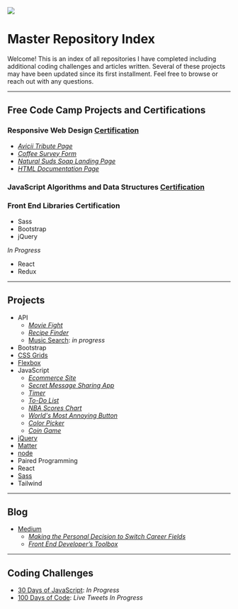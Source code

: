 ![](https://images.pexels.com/photos/4439419/pexels-photo-4439419.jpeg?cs=srgb&dl=pexels-vie-studio-4439419.jpg&fm=jpg)

# Master Repository Index

Welcome! This is an index of all repositories I have completed including additional coding challenges and articles written. Several of these projects may have been updated since its first installment. Feel free to browse or reach out with any questions.

---

## Free Code Camp Projects and Certifications

### Responsive Web Design [Certification](https://www.freecodecamp.org/certification/fcc25a75f69-d7ef-4f3f-a4bd-27119d57c426/responsive-web-design)

- [_Avicii Tribute Page_](https://github.com/dcc5235/Avicii_Tribute)
- [_Coffee Survey Form_](https://github.com/dcc5235/Coffee_Survey)
- [_Natural Suds Soap Landing Page_](https://github.com/dcc5235/Soap_Landing)
- [_HTML Documentation Page_](https://github.com/dcc5235/HTML_TechnicalDoc)

### JavaScript Algorithms and Data Structures [Certification](https://freecodecamp.org/certification/fcc25a75f69-d7ef-4f3f-a4bd-27119d57c426/javascript-algorithms-and-data-structures)

### Front End Libraries Certification
- Sass
- Bootstrap
- jQuery

_In Progress_
- React
- Redux

---

## Projects 
- API
  - [_Movie Fight_](https://github.com/dcc5235/App_Design_Patterns)
  - [_Recipe Finder_](https://github.com/dcc5235/API_Demo1)
  - [Music Search](https://github.com/dcc5235/Waves_SoundBytes): _in progress_
- Bootstrap
- [CSS Grids](https://github.com/dcc5235/Grid_Homes)
- [Flexbox](https://github.com/dcc5235/Flex_Reviews)
- JavaScript
  - [_Ecommerce Site_](https://github.com/dcc5235/EComm_Shop)
  - [_Secret Message Sharing App_](https://github.com/dcc5235/Hidden_Message)
  - [_Timer_](https://github.com/dcc5235/Timer)
  - [_To-Do List_](https://github.com/dcc5235/Todo_List)
  - [_NBA Scores Chart_](https://github.com/dcc5235/NBA_Scores_Chart)
  - [_World's Most Annoying Button_](https://github.com/dcc5235/Impossible_Button)
  - [_Color Picker_](https://github.com/dcc5235/Color_Picker)
  - [_Coin Game_](https://github.com/dcc5235/Coin_Game)
- [jQuery](https://github.com/dcc5235/jQuery)
- [Matter](https://github.com/dcc5235/A-maze-ing_Game)
- [node](https://github.com/dcc5235/HiDash)
- Paired Programming
- React
- [Sass](https://github.com/dcc5235/Childcare_Landing)
- Tailwind

---

## Blog
- [Medium](https://medium.com/switching-careers-to-front-end-development)
  - [_Making the Personal Decision to Switch Career Fields_](https://medium.com/switching-careers-to-front-end-development/making-the-personal-decision-to-switch-career-fields-548e093387f5)
  - [_Front End Developer’s Toolbox_](link.medium.com/Lr353NajQbb)
  
---

## Coding Challenges

- [30 Days of JavaScript](https://github.com/dcc5235/EDM_JavaScript30): _In Progress_
- [100 Days of Code](https://twitter.com/DanyChheang/status/1307419775992201221?s=20): _Live Tweets In Progress_
